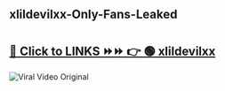 
 ## xlildevilxx-Only-Fans-Leaked

# <h2><a href="https://clipsfans.com/xlildevilxx&ref=git">🔗 Click to LINKS ⏩⏩ 👉 🟢 xlildevilxx </a></h2>

<a href="https://clipsfans.com/xlildevilxx&ref=git" rel="nofollow" data-target="animated-image.originalLink"><img src="https://i.ibb.co.com/xMMVF88/686577567.gif" alt="Viral Video Original" style="max-width: 100%; display: inline-block;" data-target="animated-image.originalImage"></a>
